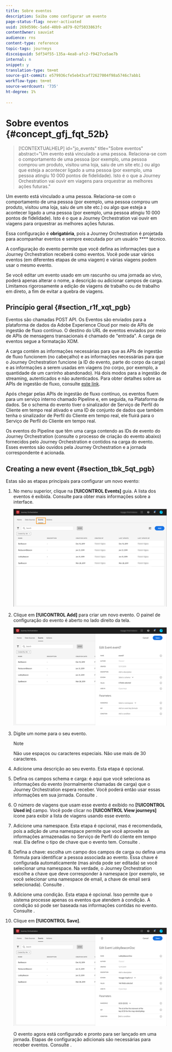 ```yaml
---
title: Sobre eventos
description: Saiba como configurar um evento
page-status-flag: never-activated
uuid: 269d590c-5a6d-40b9-a879-02f5033863fc
contentOwner: sauviat
audience: rns
content-type: reference
topic-tags: journeys
discoiquuid: 5df34f55-135a-4ea8-afc2-f9427ce5ae7b
internal: n
snippet: y
translation-type: tm+mt
source-git-commit: e579936cfe5eb43caf72627004f98a5746c7abb1
workflow-type: tm+mt
source-wordcount: '735'
ht-degree: 1%

---
```



# Sobre eventos {#concept_gfj_fqt_52b}

>[!CONTEXTUALHELP]
>id="jo_events"
>title="Sobre eventos"
>abstract="Um evento está vinculado a uma pessoa. Relaciona-se com o comportamento de uma pessoa (por exemplo, uma pessoa comprou um produto, visitou uma loja, saiu de um site etc.) ou algo que esteja a acontecer ligado a uma pessoa (por exemplo, uma pessoa atingiu 10 000 pontos de fidelidade). Isto é o que a Journey Orchestration vai ouvir em viagens para orquestrar as melhores ações futuras."

Um evento está vinculado a uma pessoa. Relaciona-se com o comportamento de uma pessoa (por exemplo, uma pessoa comprou um produto, visitou uma loja, saiu de um site etc.) ou algo que esteja a acontecer ligado a uma pessoa (por exemplo, uma pessoa atingiu 10 000 pontos de fidelidade). Isto é o que a Journey Orchestration vai ouvir em viagens para orquestrar as melhores ações futuras.

Essa configuração é **obrigatória**, pois a Journey Orchestration é projetada para acompanhar eventos e sempre executada por um usuário **** técnico.

A configuração do evento permite que você defina as informações que a Journey Orchestration receberá como eventos. Você pode usar vários eventos (em diferentes etapas de uma viagem) e várias viagens podem usar o mesmo evento.

Se você editar um evento usado em um rascunho ou uma jornada ao vivo, poderá apenas alterar o nome, a descrição ou adicionar campos de carga. Limitamos rigorosamente a edição de viagens de trabalho ou de trabalho em direto, a fim de evitar a quebra de viagens.

## Princípio geral {#section_r1f_xqt_pgb}

Eventos são chamadas POST API. Os Eventos são enviados para a plataforma de dados da Adobe Experience Cloud por meio de APIs de ingestão de fluxo contínuo. O destino do URL de eventos enviados por meio de APIs de mensagens transacionais é chamado de &quot;entrada&quot;. A carga de eventos segue a formatação XDM.

A carga contém as informações necessárias para que as APIs de ingestão de fluxo funcionem (no cabeçalho) e as informações necessárias para que o Journey Orchestration funcione (a ID do evento, parte do corpo da carga) e as informações a serem usadas em viagens (no corpo, por exemplo, a quantidade de um carrinho abandonado). Há dois modos para a ingestão de streaming, autenticados e não autenticados. Para obter detalhes sobre as APIs de ingestão de fluxo, consulte [este link](https://docs.adobe.com/content/help/en/experience-platform/xdm/api/getting-started.html).

Após chegar pelas APIs de ingestão de fluxo contínuo, os eventos fluem para um serviço interno chamado Pipeline e, em seguida, na Plataforma de dados. Se o schema do evento tiver o sinalizador de Serviço de Perfil do Cliente em tempo real ativado e uma ID de conjunto de dados que também tenha o sinalizador de Perfil do Cliente em tempo real, ele fluirá para o Serviço de Perfil do Cliente em tempo real.

Os eventos do Pipeline que têm uma carga contendo as IDs de evento do Journey Orchestration (consulte o processo de criação do evento abaixo) fornecidos pelo Journey Orchestration e contidos na carga do evento. Esses eventos são ouvidos pela Journey Orchestration e a jornada correspondente é acionada.

## Creating a new event {#section_tbk_5qt_pgb}

Estas são as etapas principais para configurar um novo evento:

1. No menu superior, clique na **[!UICONTROL Events]** guia. A lista dos eventos é exibida. Consulte [](../about/user-interface.md) para obter mais informações sobre a interface.

   ![](../assets/journey5.png)

1. Clique em **[!UICONTROL Add]** para criar um novo evento. O painel de configuração do evento é aberto no lado direito da tela.

   ![](../assets/journey6.png)

1. Digite um nome para o seu evento.

   >[!NOTE]
   >
   >Não use espaços ou caracteres especiais. Não use mais de 30 caracteres.

1. Adicione uma descrição ao seu evento. Esta etapa é opcional.
1. Defina os campos schema e carga: é aqui que você seleciona as informações do evento (normalmente chamadas de carga) que o Journey Orchestration espera receber. Você poderá então usar essas informações em sua jornada. Consulte [](../event/defining-the-payload-fields.md).
1. O número de viagens que usam esse evento é exibido no **[!UICONTROL Used in]** campo. Você pode clicar no **[!UICONTROL View journeys]** ícone para exibir a lista de viagens usando esse evento.
1. Adicione uma namespace. Esta etapa é opcional, mas é recomendada, pois a adição de uma namespace permite que você aproveite as informações armazenadas no Serviço de Perfil do cliente em tempo real. Ela define o tipo de chave que o evento tem. Consulte [](../event/selecting-the-namespace.md).
1. Defina a chave: escolha um campo dos campos de carga ou defina uma fórmula para identificar a pessoa associada ao evento. Essa chave é configurada automaticamente (mas ainda pode ser editada) se você selecionar uma namespace. Na verdade, o Journey Orchestration escolhe a chave que deve corresponder à namespace (por exemplo, se você selecionar uma namespace de email, a chave de email será selecionada). Consulte [](../event/defining-the-event-key.md).
1. Adicione uma condição. Esta etapa é opcional. Isso permite que o sistema processe apenas os eventos que atendem à condição. A condição só pode ser baseada nas informações contidas no evento. Consulte [](../event/adding-a-condition.md).
1. Clique em **[!UICONTROL Save]**.

   ![](../assets/journey7.png)

   O evento agora está configurado e pronto para ser lançado em uma jornada. Etapas de configuração adicionais são necessárias para receber eventos. Consulte [](../event/additional-steps-to-send-events-to-journey-orchestration.md).
